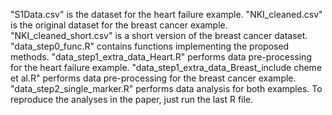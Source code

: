 "S1Data.csv" is the dataset for the heart failure example.
"NKI_cleaned.csv" is the original dataset for the breast cancer example.
"NKI_cleaned_short.csv" is a short version of the breast cancer dataset.
"data_step0_func.R" contains functions implementing the proposed methods.
"data_step1_extra_data_Heart.R" performs data pre-processing for the heart failure example.
"data_step1_extra_data_Breast_include cheme et al.R" performs data pre-processing for the breast cancer example.
"data_step2_single_marker.R" performs data analysis for both examples.
To reproduce the analyses in the paper, just run the last R file.
